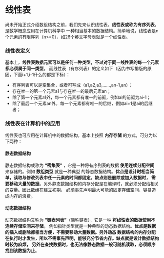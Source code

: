 线性表
==========================================================
尚未开始正式介绍数组结构之前，我们先来认识线性表。**线性表或称为有序列表**，是数学概念应用在计算机科学中
一种相当基本的数据结构。简单地说，线性表是n个元素的有限序列（n>=0），如26个英文字母表就是一个线性表。

### 线性表定义
基本上，**线性表数据元素可以是任何一种类型，不过对于同一线性表的每一个元素都必须属于同一类型**。
而线性表（有序列表）的定义如下（因为书写排版的原因，下面i+1,i-1什么的都是下标）：
+ 有序列表可以是空集合，或者可写成（a1,a2,a3,......,an-1,an）；
+ 存在唯一的第一个元素a1与存在唯一的最后元素an；
+ 除了第一个元素a1外，每一个元素都有唯一的前驱，例如ai的前驱为ai-1；
+ 除了最后一个元素an外，每一个元素都有唯一的后继，例如ai+1是ai的后继者；

### 线性表在计算机中的应用
线性表也可应用在计算机中的数据结构，基本上按照 **内存存储** 的方式，可分为以下两种：

#### 静态数据结构
静态数据结构或称为 **“密集表”** ，它是一种将有序列表的数据 **使用连续分配空间** 来存储的。例如 **数组类型** 就是一种典型
的静态数据结构。**优点是设计时相当简单，读取与修改列表中任一元素的时间都固定。缺点则是删除或加入数据时，
需要移动大量的数据**。另外静态数据结构的内存分配是在编译时，就必须分配给相关的变量。因此数组在建立初期，
必须事先声明最大可能的固定存储空间，容易造成内存的浪费。

#### 动态数据结构
动态数据结构又称为 **“链表列表”**（简称链表），它是一种 **将线性表的数据使用不连续存储空间来存储**。
例如指针类型就是一种典型的动态数据结构。**优点是数据的插入或删除都相当方便，不需要移动大量数据。另外动态
数据结构的内存分配在执行时才发生，所以不需事先声明，能够充分节省内存。缺点就是设计数据结构时较为麻烦，
另外在查找数据时，也无法像静态数据一般可随机读取，必须顺序找到该数据为止**。
